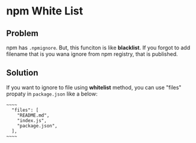 # npm White List

## Problem
npm has `.npmignore`. But, this funciton is like **blacklist**. If you forgot to add filename that is you wana ignore from npm registry, that is published.

## Solution
If you want to ignore to file using **whitelist** method, you can use "files" propaty in `package.json` like a below:

```
~~~~
  "files": [
    "README.md",
    "index.js",
    "package.json",
  ],
~~~~
```

